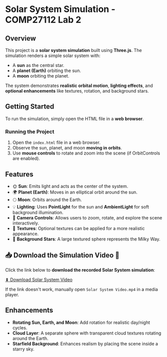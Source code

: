 # Solar System Simulation - COMP27112 Lab 2

## Overview
This project is a **solar system simulation** built using **Three.js**. The simulation renders a simple solar system with:
- A **sun** as the central star.
- A **planet (Earth)** orbiting the sun.
- A **moon** orbiting the planet.

The system demonstrates **realistic orbital motion**, **lighting effects**, and **optional enhancements** like textures, rotation, and background stars.

## Getting Started
To run the simulation, simply open the HTML file in a **web browser**.

### Running the Project
1. Open the `index.html` file in a web browser.
2. Observe the sun, planet, and moon **moving in orbits**.
3. Use **mouse controls** to rotate and zoom into the scene (if OrbitControls are enabled).

## Features
- 🌞 **Sun**: Emits light and acts as the center of the system.
- 🌍 **Planet (Earth)**: Moves in an elliptical orbit around the sun.
- 🌕 **Moon**: Orbits around the Earth.
- 💡 **Lighting**: Uses **PointLight** for the sun and **AmbientLight** for soft background illumination.
- 🎥 **Camera Controls**: Allows users to zoom, rotate, and explore the scene interactively.
- 🎨 **Textures**: Optional textures can be applied for a more realistic appearance.
- 🌌 **Background Stars**: A large textured sphere represents the Milky Way.

## 📥 Download the Simulation Video 🎥
Click the link below to **download the recorded Solar System simulation**:

[⬇ Download Solar System Video](./Solar%20System%20Video.mp4)

If the link doesn't work, manually open `Solar System Video.mp4` in a media player.

## Enhancements
- **Rotating Sun, Earth, and Moon**: Add rotation for realistic day/night cycles.
- **Cloud Layer**: A separate sphere with transparent cloud textures rotating around the Earth.
- **Starfield Background**: Enhances realism by placing the scene inside a starry sky.
